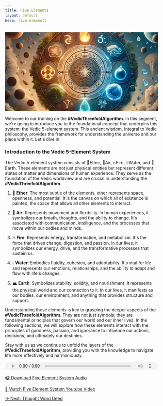 ```yaml
---
title: Five Elements
layout: default
hero: five-elements
---
```


![Five Element System](/assets/img/ins-five-elements.png)

Welcome to our training on the **#VedicThreefoldAlgorithm**. In this segment, we're going to introduce you to the foundational concept that underpins this system: the Vedic 5-element system. This ancient wisdom, integral to Vedic philosophy, provides the framework for understanding the universe and our place within it. Let's dive in.

### Introduction to the Vedic 5-Element System

The Vedic 5-element system consists of 🔔Ether, 💨Air, 🔥Fire, 💦Water, and 🌳Earth. These elements are not just physical entities but represent different states of matter and dimensions of human experience. They serve as the foundation of the Vedic worldview and are crucial in understanding the **#VedicThreefoldAlgorithm**.

1. 🔔 **Ether**: The most subtle of the elements, ether represents space, openness, and potential. It is the canvas on which all of existence is painted, the space that allows all other elements to interact.

2. 💨 **Air**: Represents movement and flexibility. In human experiences, it symbolizes our breath, thoughts, and the ability to change. It's associated with communication, intelligence, and the processes that move within our bodies and minds.

3. 🔥 **Fire**: Represents energy, transformation, and metabolism. It's the force that drives change, digestion, and passion. In our lives, it symbolizes our energy, drive, and the transformative processes that sustain us.

4. 💧 **Water**: Embodies fluidity, cohesion, and adaptability. It's vital for life and represents our emotions, relationships, and the ability to adapt and flow with life's changes.

5. 🏔️ **Earth**: Symbolizes stability, solidity, and nourishment. It represents the physical world and our connection to it. In our lives, it manifests as our bodies, our environment, and anything that provides structure and support.

Understanding these elements is key to grasping the deeper aspects of the **#VedicThreefoldAlgorithm**. They are not just symbols; they are fundamental principles that govern our world and our inner lives. In the following sections, we will explore how these elements interact with the principles of goodness, passion, and ignorance to influence our actions, decisions, and ultimately our destinies.

Stay with us as we continue to unfold the layers of the **#VedicThreefoldAlgorithm**, providing you with the knowledge to navigate life more effectively and harmoniously.

<audio src="https://indra.team/audio/indra/five-element-system.mp3" controls style="width:100%;height:25px"></audio>

[🎧 Download Five Element System Audio](https://indra.team/audio/indra/five-element-system.mp3)

[🍿 Watch Five Element System Youtube Video](https://youtu.be/wq6WVKkQcZA)

[→ Next: Thought Word Deed](thought-word-deed)
